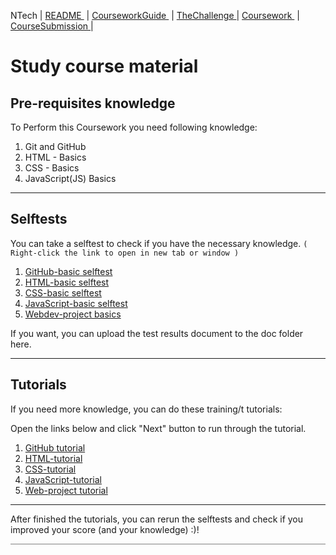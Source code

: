  NTech | [README ](README.md#) | [CourseworkGuide ](CourseworkGuide.md#) | [TheChallenge ](TheChallenge.md#) | [Coursework ](Coursework.md#)  | [CourseSubmission ](CoursesSubmission.md#) |
 
# Study course material

## Pre-requisites knowledge

To Perform this Coursework you need following knowledge:

1. Git and GitHub
1. HTML - Basics
1. CSS - Basics
1. JavaScript(JS) Basics

---

## Selftests

You can take a selftest to check if you have the necessary knowledge. <code>( Right-click the link to open in new tab or window )</code>

1. [GitHub-basic selftest](https://www.w3schools.com/git/git_quiz.asp?remote=github)
2. [HTML-basic selftest](https://www.w3schools.com/html/html_quiz.asp)
3. [CSS-basic selftest](https://www.w3schools.com/css/css_quiz.asp)
4. [JavaScript-basic selftest](https://www.w3schools.com/js/js_quiz.asp)
5. [Webdev-project basics](https://......)

If you want, you can upload the test results document to the doc folder here.

---

## Tutorials

If you need more knowledge, you can do these training/t tutorials:

Open the links below and click "Next" button to run through the tutorial.

1. [GitHub tutorial](https://www.w3schools.com/git/git_intro.asp?remote=github)
1. [HTML-tutorial](https://www.w3schools.com/html/default.asp) 
1. [CSS-tutorial](https://www.w3schools.com/css/default.asp)
1. [JavaScript-tutorial](https://www.w3schools.com/js/default.asp)
1. [Web-project tutorial](https://...)

---

After finished the tutorials, you can rerun the selftests and check if you improved your score (and your knowledge) :)!

<hr style="background: gray" /> 
